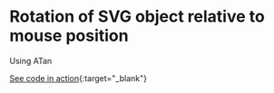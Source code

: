 # Rotation of SVG object relative to mouse position

Using ATan

[See code in action](https://mgn00150905.github.io/GenerativeDesignProjects/3-Rotation_With_SVG){:target="_blank"}
